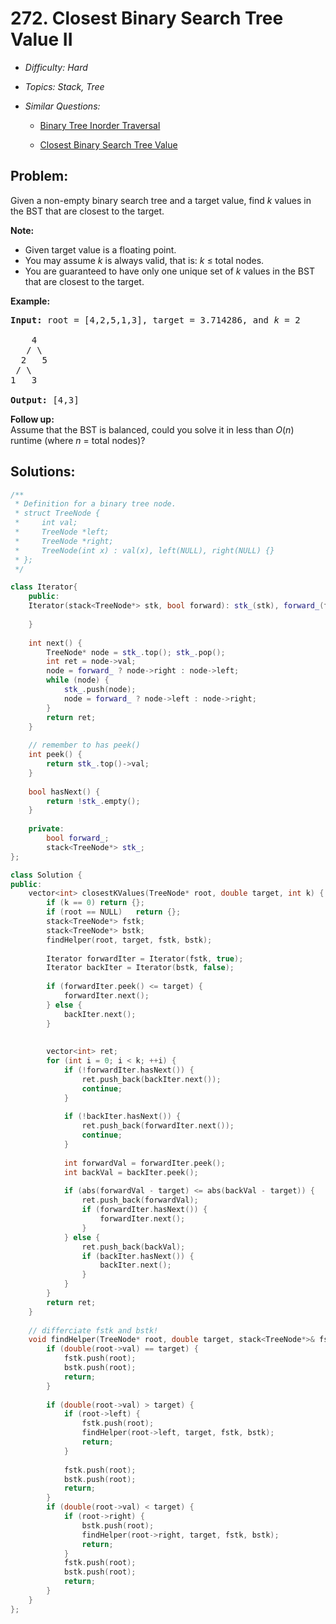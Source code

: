 # 272. Closest Binary Search Tree Value II

* *Difficulty: Hard*

* *Topics: Stack, Tree*

* *Similar Questions:*

  * [Binary Tree Inorder Traversal](binary-tree-inorder-traversal.md)

  * [Closest Binary Search Tree Value](closest-binary-search-tree-value.md)

## Problem:

<p>Given a non-empty binary search tree and a target value, find <i>k</i> values in the BST that are closest to the target.</p>

<p><b>Note:</b></p>

<ul>
	<li>Given target value is a floating point.</li>
	<li>You may assume <i>k</i> is always valid, that is: <i>k</i> &le; total nodes.</li>
	<li>You are guaranteed to have only one unique set of <i>k</i> values in the BST that are closest to the target.</li>
</ul>

<p><strong>Example:</strong></p>

<pre>
<strong>Input:</strong> root = [4,2,5,1,3], target = 3.714286, and <em>k</em> = 2

    4
   / \
  2   5
 / \
1   3

<strong>Output:</strong> [4,3]</pre>

<p><b>Follow up:</b><br />
Assume that the BST is balanced, could you solve it in less than <i>O</i>(<i>n</i>) runtime (where <i>n</i> = total nodes)?</p>

## Solutions:

```c++
/**
 * Definition for a binary tree node.
 * struct TreeNode {
 *     int val;
 *     TreeNode *left;
 *     TreeNode *right;
 *     TreeNode(int x) : val(x), left(NULL), right(NULL) {}
 * };
 */

class Iterator{
    public:
    Iterator(stack<TreeNode*> stk, bool forward): stk_(stk), forward_(forward) {
        
    }
    
    int next() {
        TreeNode* node = stk_.top(); stk_.pop();
        int ret = node->val;
        node = forward_ ? node->right : node->left;
        while (node) {
            stk_.push(node);
            node = forward_ ? node->left : node->right;
        }
        return ret;
    }
    
    // remember to has peek()
    int peek() {
        return stk_.top()->val;
    }
    
    bool hasNext() {
        return !stk_.empty();
    }
    
    private:
        bool forward_;
        stack<TreeNode*> stk_;
};

class Solution {
public:
    vector<int> closestKValues(TreeNode* root, double target, int k) {
        if (k == 0) return {};
        if (root == NULL)   return {};
        stack<TreeNode*> fstk;
        stack<TreeNode*> bstk;
        findHelper(root, target, fstk, bstk);
        
        Iterator forwardIter = Iterator(fstk, true);
        Iterator backIter = Iterator(bstk, false);
        
        if (forwardIter.peek() <= target) {
            forwardIter.next();
        } else {
            backIter.next();
        }
        
        
        vector<int> ret;
        for (int i = 0; i < k; ++i) {
            if (!forwardIter.hasNext()) {
                ret.push_back(backIter.next());
                continue;
            }
            
            if (!backIter.hasNext()) {
                ret.push_back(forwardIter.next());
                continue;
            }
            
            int forwardVal = forwardIter.peek();
            int backVal = backIter.peek();
            
            if (abs(forwardVal - target) <= abs(backVal - target)) {
                ret.push_back(forwardVal);
                if (forwardIter.hasNext()) {
                    forwardIter.next();
                }
            } else {
                ret.push_back(backVal);
                if (backIter.hasNext()) {
                    backIter.next();
                }
            }
        }
        return ret;
    }
    
    // differciate fstk and bstk!
    void findHelper(TreeNode* root, double target, stack<TreeNode*>& fstk, stack<TreeNode*>& bstk) {   
        if (double(root->val) == target) {
            fstk.push(root);
            bstk.push(root);
            return;
        } 
        
        if (double(root->val) > target) {
            if (root->left) {
                fstk.push(root);
                findHelper(root->left, target, fstk, bstk);
                return;
            }
            
            fstk.push(root);
            bstk.push(root);
            return;
        } 
        if (double(root->val) < target) {
            if (root->right) {
                bstk.push(root);
                findHelper(root->right, target, fstk, bstk);
                return;
            }
            fstk.push(root);
            bstk.push(root);
            return;
        }
    }
};
```
